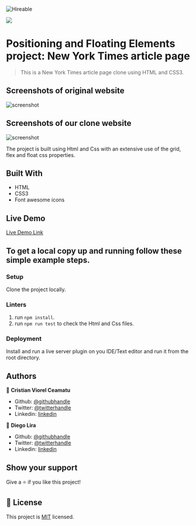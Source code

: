 ![Hireable](https://img.shields.io/badge/hireable-yes-success)

![](https://img.shields.io/badge/-Microverse%20projects-blueviolet)
# Positioning and Floating Elements project: New York Times article page

> This is a New York Times article page clone using HTML and CSS3.

## Screenshots of original website

![screenshot](./app-screenshot-original-full.png)

## Screenshots of our clone website

![screenshot](./app-screenshot-clone-full.png)


The project is built using Html and Css with an extensive use of the grid, flex and float css properties.

## Built With

- HTML
- CSS3
- Font awesome icons

## Live Demo

[Live Demo Link](https://raw.githack.com/cristianCeamatu/microverse-new-york-times-article-page/adding-article-page/index.html)

## To get a local copy up and running follow these simple example steps.

### Setup

Clone the project locally.

### Linters

1. run `npm install`.
2. run `npm run test` to check the Html and Css files.

### Deployment

Install and run a live server plugin on you IDE/Text editor and run it from the root directory.

## Authors

👤 **Cristian Viorel Ceamatu**

- Github: [@githubhandle](https://github.com/cristianCeamatu)
- Twitter: [@twitterhandle](https://twitter.com/CeamatuV)
- Linkedin: [linkedin](https://www.linkedin.com/in/ceamatu-cristian-viorel-7a5469136/)

👤 **Diego Lira**

- Github: [@githubhandle](https://github.com/lirad)
- Twitter: [@twitterhandle](https://twitter.com/lirad)
- Linkedin: [linkedin](https://www.linkedin.com/in/diegoalira/)

## Show your support

Give a ⭐️ if you like this project!

## 📝 License

This project is [MIT](lic.url) licensed.
